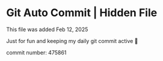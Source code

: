 # Git Auto Commit | Hidden File

This file was added Feb 12, 2025

Just for fun and keeping my daily git commit active 🤪

commit number: 475861
